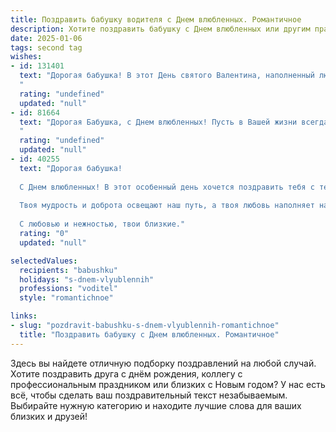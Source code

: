 ```yaml
---
title: Поздравить бабушку водителя с Днем влюбленных. Романтичное
description: Хотите поздравить бабушку с Днем влюбленных или другим праздником? Наш ИИ создаст незабываемое поздравление, а вы обязательно выделитесь среди других.  
date: 2025-01-06
tags: second tag
wishes:
- id: 131401
  text: "Дорогая бабушка! В этот День святого Валентина, наполненный любовью и нежностью, хочу пожелать тебе океана счастья и безграничного тепла! Пусть твоя жизнь, как и твой путь за рулём, будет наполнен приятными сюрпризами, радостными встречами и постоянной заботой.  Пусть каждый день будет для тебя романтическим путешествием, полным любви и света! С праздником!
  "
  rating: "undefined"
  updated: "null"
- id: 81664
  text: "Дорогая Бабушка, с Днем влюбленных! Пусть в Вашей жизни всегда присутствует любовь, тепло и забота, как на дорогах, где Вы так уверенно управляете своим автомобилем. Спасибо за Ваше любящее сердце и доброту, будьте счастливы! 💖
  "
  rating: "undefined"
  updated: "null"
- id: 40255
  text: "Дорогая бабушка!
  
  С Днем влюбленных! В этот особенный день хочется поздравить тебя с тем светом любви, который ты приносишь в наши жизни. Ты – наш самый верный путеводитель, как водитель, не знающий преград на пути к сердцу.
  
  Твоя мудрость и доброта освещают наш путь, а твоя любовь наполняет наши дни радостью и теплом. Пусть в твоей душе всегда царит нежность, а сердце полно счастья и гармонии! Желаю тебе вдохновения и ярких моментов, ведь любовь – это самый удивительный маршрут, по которому мы идем вместе!
  
  С любовью и нежностью, твои близкие."
  rating: "0"
  updated: "null"

selectedValues:
  recipients: "babushku"
  holidays: "s-dnem-vlyublennih"
  professions: "voditel"
  style: "romantichnoe"

links:
- slug: "pozdravit-babushku-s-dnem-vlyublennih-romantichnoe"
  title: "Поздравить бабушку с Днем влюбленных. Романтичное"
---
```


Здесь вы найдете отличную подборку поздравлений на любой случай. 
Хотите поздравить друга с днём рождения, коллегу с профессиональным праздником или близких с Новым годом? У нас есть всё, чтобы сделать ваш поздравительный текст незабываемым. Выбирайте нужную категорию и находите лучшие слова для ваших близких и друзей!

